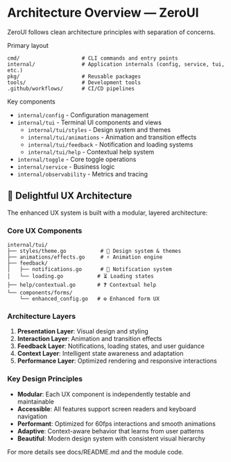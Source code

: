 # Architecture Overview — ZeroUI

ZeroUI follows clean architecture principles with separation of concerns.

Primary layout

```
cmd/                    # CLI commands and entry points
internal/               # Application internals (config, service, tui, etc.)
pkg/                    # Reusable packages
tools/                  # Development tools
.github/workflows/      # CI/CD pipelines
```

Key components

- `internal/config` - Configuration management
- `internal/tui` - Terminal UI components and views
  - `internal/tui/styles` - Design system and themes
  - `internal/tui/animations` - Animation and transition effects
  - `internal/tui/feedback` - Notification and loading systems
  - `internal/tui/help` - Contextual help system
- `internal/toggle` - Core toggle operations
- `internal/service` - Business logic
- `internal/observability` - Metrics and tracing

## 🎉 Delightful UX Architecture

The enhanced UX system is built with a modular, layered architecture:

### Core UX Components

```
internal/tui/
├── styles/theme.go           # 🎨 Design system & themes
├── animations/effects.go     # ⚡ Animation engine
├── feedback/
│   ├── notifications.go      # 🔔 Notification system
│   └── loading.go           # ⏳ Loading states
├── help/contextual.go       # ❓ Contextual help
└── components/forms/
    └── enhanced_config.go   # ⚙️ Enhanced form UX
```

### Architecture Layers

1. **Presentation Layer**: Visual design and styling
2. **Interaction Layer**: Animation and transition effects
3. **Feedback Layer**: Notifications, loading states, and user guidance
4. **Context Layer**: Intelligent state awareness and adaptation
5. **Performance Layer**: Optimized rendering and responsive interactions

### Key Design Principles

- **Modular**: Each UX component is independently testable and maintainable
- **Accessible**: All features support screen readers and keyboard navigation
- **Performant**: Optimized for 60fps interactions and smooth animations
- **Adaptive**: Context-aware behavior that learns from user patterns
- **Beautiful**: Modern design system with consistent visual hierarchy

For more details see docs/README.md and the module code.

